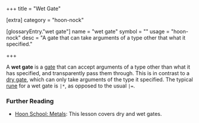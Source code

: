 +++
title = "Wet Gate"

[extra]
category = "hoon-nock"

[glossaryEntry."wet gate"]
name = "wet gate"
symbol = ""
usage = "hoon-nock"
desc = "A gate that can take arguments of a type other that what it specified."

+++

A **wet gate** is a [gate](/reference/glossary/gate) that can accept arguments
of a type other than what it has specified, and transparently pass them through.
This is in contrast to a [dry gate](/reference/glossary/dry-gate), which can
only take arguments of the type it specified. The typical
[rune](/reference/glossary/rune) for a wet gate is `|*`, as opposed to the usual
`|=`.

### Further Reading

- [Hoon School: Metals](/guides/core/hoon-school/R-metals): This lesson covers
  dry and wet gates.
